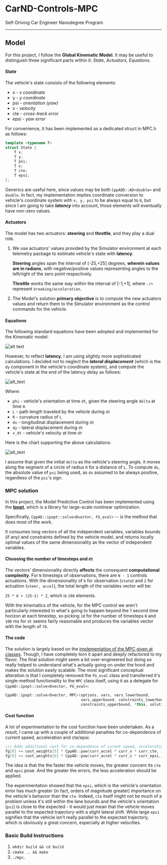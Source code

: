 [//]: # (Image References)
[formulae]: ./img/kinematic_equations_small.png
[latencyFormulae]: ./img/latency_equations_small.png
[latencyChart]: ./img/chart.png

# CarND-Controls-MPC
Self-Driving Car Engineer Nanodegree Program

---

## Model

For this project, I follow the **Global Kinematic Model**. It may be useful to
distinguish three significant parts within it: *State*, *Actuators*, *Equations*.

#### State

The vehicle's state consists of the following elements:

* x - *x coordinate*
* y - *y coordinate*
* psi - *orientation (yaw)*
* v - *velocity*
* cte - *cross-track error*
* epsi - *yaw error*

For convenience, it has been implemented as a dedicated struct in MPC.h as follows: 

```cpp
template <typename T>
struct State {
    T x;
    T y;
    T psi;
    T v;
    T cte;
    T epsi;
};
```
Generics are useful here, since values may be both `CppADD::AD<double>` and `double`.
In fact, my implementation implies coordinate conversion to vehicle's coordinate system
with `x, y, psi` to be always equal to `0`, but since I am going to take ***latency*** into
account, those elements will eventually have non-zero values.

#### Actuators

The model has two actuators: **steering** and **throttle**, and they play a dual role.
 
1. We use actuators' values provided by the Simulator environment at each telemetry package to 
estimate vehicle's state with **latency**.

    **Steering** angles span the interval of [-25,+25] degrees, **wherein values are in radians**, 
    with negative/positive values representing angles to the left/right of the zero point respectively.

    **Throttle** works the same way within the interval of [-1,+1], where `-/+` represent 
   `breaking/acceleration`.

2. The Model's solution **primary objective** is to compute the new actuators values and return them to the 
Simulator environment as the control commands for the vehicle.

#### Equations

The following standard equations have been adopted and implemented for the Kinematic model:

![alt text][formulae]

However, to reflect **latency**, I am using slightly more sophisticated calculations.
I decided not to neglect the ***lateral displacement*** (which is the `dy` component in the vehicle's
coordinate system), and compute the vehicle's state at the end of the latency delay as follows:

![alt_text][latencyFormulae]

Where:

* `phi` - vehicle's orientation at time `dt`, given the steering angle `delta` at time `0`.
* `L` - path length traveled by the vehicle during `dt`
* `R` - curvature radius of `L`
* `dx` - longitudinal displacement during `dt`
* `dy` - lateral displacement during `dt`
* `v_dt` - vehicle's velocity at time `dt`

Here is the chart supporting the above calculations:

![alt_text][latencyChart]

I assume that given the initial `delta` as the vehicle's steering angle, it moves along the segment of a 
circle of radius `R` for a distance of `L`. To compute `dx`, the absolute value of `psi` being used,
as `dx` assumed to be always positive, regardless of the `psi`'s sign.

### MPC solution

In this project, the Model Predictive Control has been implemented using the 
[**Ipopt**](http://projects.coin-or.org/Ipopt), which is  a library for 
large-scale nonlinear optimization.

Specifically, `CppAD::ipopt::solve<Dvector, FG_eval>` -- is the method that does most of the work.

It consumes long vectors of all the independent variables, variables bounds (if any) and constraints 
defined by the vehicle model, and returns locally optimal values of the same dimensionality as the vector
of independent variables.

#### Choosing the number of timesteps and `dt`
The vectors' dimensionality directly **affects** the consequent **computational complexity**. 
For `N` timesteps of observations, there are `N - 1` controls actuations. With the dimensionality of `6` for
observation (`state`) and `2` for actuation (`steer, accel`), the total length of the variables vector
will be:
 
 `25 * 6 + (25-1) * 2`, which is `198` elements.
 
With the kinematics of the vehicle, for the MPC control we aren't particularly interested in what's going 
to happen beyond the 1 second time horizon at each timestep, so picking `10` for the number of 
timesteps `N` and `100` ms for `dt` seems fairly reasonable and produces the variables vector with the 
length of `78`.

#### The code

The solution is largely based on the 
[implementation of the MPC given at classes](https://github.com/udacity/CarND-MPC-Quizzes/blob/master/mpc_to_line/solution/MPC.cpp).
Though, I have completely torn it apart and deeply refactored to my flavor. The final solution might 
seem a bit over-engineered but doing so really helped to understand what's actually going on under the
hood and makes the solution easily scalable. The most significant conceptual alteration is that I completely removed 
the `FG_eval` class and transferred it's single-method  functionality to the `MPC` class itself, using it 
as a delegate for `CppAD::ipopt::solve<Dvector, FG_eval>`:

```cpp
CppAD::ipopt::solve<Dvector, MPC>(options, vars, vars_lowerbound,
                                  vars_upperbound, constraints_lowerbound,
                                  constraints_upperbound, *this, solution);
```

#### Cost function

A lot of experimentation to the cost function have been undertaken. As a result, I came up with a couple of 
additional penalties for co-dependence of current speed, acceleration and cte/epsi:

```cpp
/// Adds additional cost for co-dependence of curent speed, acceleration and cte/epsi
fg[0] += cost_weights[5] * CppAD::pow(curr_accel * curr_v * curr_cte, 2);
fg[0] += cost_weights[6] * CppAD::pow(curr_accel * curr_v * curr_epsi, 2);
```

The idea is that the the faster the vehicle moves, the greater concern its `cte` and `epsi` pose. And the
greater the errors, the less acceleration should be applied.

The experimentation showed that the `epsi`, which is the vehicle's orientation error has much greater 
(in fact, orders of magnitude greater) importance on the vehicle's behavior than the `cte`. 
Indeed, `cte` itself might not be much of a problem unless it's still within the lane bounds and the 
vehicle's orientation (`psi`) is close to the expected - it would just mean that the vehicle moves 
parallel to the expected trajectory with a slight lateral shift. While large `epsi` signifies that the vehicle 
isn't really parallel to the expected trajectory, which is obviously a great concern, especially at 
higher velocities.

### Basic Build Instructions

1. `mkdir build && cd build`
2. `cmake .. && make`
3. `./mpc`.
